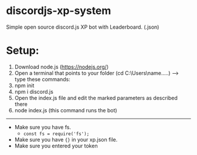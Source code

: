 # discordjs-xp-system
Simple open source discord.js XP bot with Leaderboard. (.json)
# Setup:
1. Download node.js (https://nodejs.org/)
2. Open a terminal that points to your folder (cd C:\Users\name\.....) --> type these commands:
3. npm init
4. npm i discord.js
5. Open the index.js file and edit the marked parameters as described there
6. node index.js (this command runs the bot)
----------
- Make sure you have fs. 
  - `const fs = require('fs');`
- Make sure you have `{}` in your xp.json file.
- Make sure you entered your token
